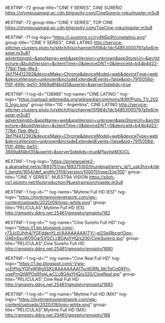 #EXTINF:-72 group-title="CINE Y SERIES", CINE SUREÑO
https://olympusamagi.pc.cdn.bitgravity.com/CineSureno-roku/master.m3u8

#EXTINF:-72 group-title="CINE Y SERIES", TOP CINE
https://olympusamagi.pc.cdn.bitgravity.com/TopCine-roku/master.m3u8

#EXTINF:-71 tvg-logo="https://i.postimg.cc/ry4N5p91/cinelatino.png" group-title="CINE Y SERIES", CINE LATINO
http://service-stitcher.clusters.pluto.tv/stitch/hls/channel/5f984c1dc54853000797a5e8/master.m3u8?advertisingId=&appName=web&appVersion=unknown&appStoreUrl=&architecture=&buildVersion=&clientTime=0&deviceDNT=0&deviceId=b44b4d22-778d-11eb-9fe3-3bf7f4412392&deviceMake=Chrome&deviceModel=web&deviceType=web&deviceVersion=unknown&includeExtendedEvents=false&sid=7915058d-f10f-499c-be51-3669a8f4bd35&userId=&serverSideAds=true

#EXTINF:-1 tvg-id="138985" tvg-name="CINE LATINO " tvg-logo="https://upload.wikimedia.org/wikipedia/commons/8/8f/Pluto_TV_2020_logo.png" group-title="00 - Argentina", CINE LATINO 
http://service-stitcher.clusters.pluto.tv/stitch/hls/channel/5f984c1dc54853000797a5e8/master.m3u8?advertisingId=&appName=web&appVersion=unknown&appStoreUrl=&architecture=&buildVersion=&clientTime=0&deviceDNT=0&deviceId=b44b4d22-778d-11eb-9fe3-3bf7f4412392&deviceMake=Chrome&deviceModel=web&deviceType=web&deviceVersion=unknown&includeExtendedEvents=false&sid=7915058d-f10f-499c-be51-3669a8f4bd35&userId=&serverSideAds=true&PlaylistM3UCL

#EXTINF:-1 tvg-logo="https://prnewswire2-a.akamaihd.net/p/1893751/sp/189375100/thumbnail/entry_id/1_usk3hzv4/def_height/1654/def_width/3159/version/100011/type/2/q/100" group-title="CINE Y SERIES", NUESTRA VISION
https://siloh-ns1.plutotv.net/lilo/production/Nuestravision/master.m3u8

#EXTINF:-1 tvg-id="" tvg-name="Mytime Full HD (ES)" tvg-logo="https://mytimemovienetwork.com/wp-content/uploads/2020/09/logo-white.png" group-title="PELICULAS",Mytime Full HD (ES)
http://gmsiptv.ddns.net:25461/gmsiptv/gmsiptv/182

#EXTINF:-1 tvg-id="" tvg-name="Cine Sureño Full HD" tvg-logo="https://1.bp.blogspot.com/-r73JcDJhjh4/YGFddenYLzI/AAAAAAAA1TY/-gj2SeiRbcgrlOqo-GAEnSsuW05OarSVQCLcBGAsYHQ/s200/CineSureno.jpg" group-title="PELICULAS",Cine Sureño Full HD
http://gmsiptv.ddns.net:25461/gmsiptv/gmsiptv/1680

#EXTINF:-1 tvg-id="" tvg-name="Cine Real Full HD" tvg-logo="https://1.bp.blogspot.com/-Vwq-ycEIPtg/YGFeWWg5SKI/AAAAAAAA1To/dGRN_McTqCoGKFn-ugePmQtWPOq81okLwCLcBGAsYHQ/s320/CineReal.jpg" group-title="PELICULAS",Cine Real Full HD
http://gmsiptv.ddns.net:25461/gmsiptv/gmsiptv/1683

#EXTINF:-1 tvg-id="" tvg-name="Mytime Full HD (MX)" tvg-logo="https://mytimemovienetwork.com/wp-content/uploads/2020/09/logo-white.png" group-title="PELICULAS",Mytime Full HD (MX)
http://gmsiptv.ddns.net:25461/gmsiptv/gmsiptv/188
